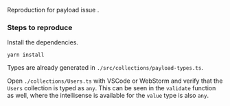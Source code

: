 Reproduction for payload issue []().

### Steps to reproduce

Install the dependencies.

```
yarn install
```

Types are already generated in `./src/collections/payload-types.ts`.

Open `./collections/Users.ts` with VSCode or WebStorm and verify that the `Users` collection is typed as `any`. This can be seen in the `validate` function as well, where the intellisense is available for the `value` type is also `any`.